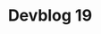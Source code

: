 ---
slug: 19
title: Devblog 19
description: Latest news from the Scrap Mechanic HQ!
image: images/devblog/19/title.png
toc_max_heading_level: 4
authors: kacper
draft: true
---